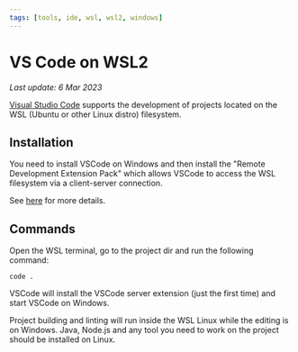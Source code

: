 ```yaml
---
tags: [tools, ide, wsl, wsl2, windows]
---
```


# VS Code on WSL2

*Last update: 6 Mar 2023*

[Visual Studio Code](https://code.visualstudio.com/) supports the development of projects located on the WSL (Ubuntu or other Linux distro) filesystem.

## Installation

You need to install VSCode on Windows and then install the "Remote Development Extension Pack" which allows VSCode to access the WSL filesystem via a client-server connection.

See [here](https://learn.microsoft.com/en-us/windows/wsl/tutorials/wsl-vscode) for more details.

## Commands

Open the WSL terminal, go to the project dir and run the following command:

    code .

VSCode will install the VSCode server extension (just the first time) and start VSCode on Windows.

Project building and linting will run inside the WSL Linux while the editing is on Windows. Java, Node.js and any tool you need to work on the project should be installed on Linux.
